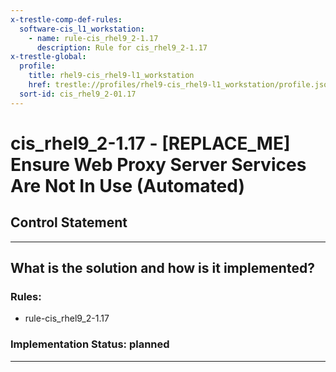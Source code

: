 ```yaml
---
x-trestle-comp-def-rules:
  software-cis_l1_workstation:
    - name: rule-cis_rhel9_2-1.17
      description: Rule for cis_rhel9_2-1.17
x-trestle-global:
  profile:
    title: rhel9-cis_rhel9-l1_workstation
    href: trestle://profiles/rhel9-cis_rhel9-l1_workstation/profile.json
  sort-id: cis_rhel9_2-01.17
---
```


# cis_rhel9_2-1.17 - \[REPLACE_ME\] Ensure Web Proxy Server Services Are Not In Use (Automated)

## Control Statement

______________________________________________________________________

## What is the solution and how is it implemented?

<!-- For implementation status enter one of: implemented, partial, planned, alternative, not-applicable -->

<!-- Note that the list of rules under ### Rules: is read-only and changes will not be captured after assembly to JSON -->

<!-- Add control implementation description here for control: cis_rhel9_2-1.17 -->

### Rules:

  - rule-cis_rhel9_2-1.17

### Implementation Status: planned

______________________________________________________________________
